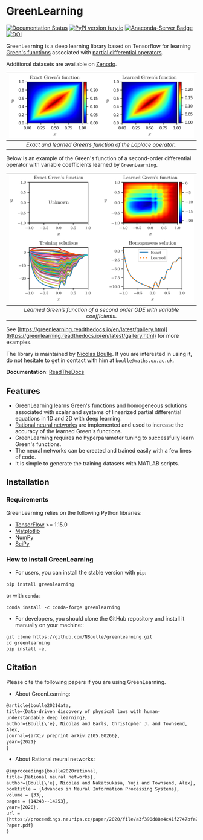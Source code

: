 # GreenLearning

[![Documentation Status](https://readthedocs.org/projects/greenlearning/badge/?version=latest)](https://greenlearning.readthedocs.io) [![PyPI version fury.io](https://badge.fury.io/py/GreenLearning.svg)](https://pypi.python.org/pypi/GreenLearning/) [![Anaconda-Server Badge](https://anaconda.org/conda-forge/greenlearning/badges/version.svg)](https://anaconda.org/conda-forge/greenlearning) [![DOI](https://zenodo.org/badge/DOI/10.5281/zenodo.4656020.svg)](https://doi.org/10.5281/zenodo.4656020)

GreenLearning is a deep learning library based on Tensorflow for learning [Green's functions](https://en.wikipedia.org/wiki/Green%27s_function) associated with [partial differential operators](https://en.wikipedia.org/wiki/Differential_operator). 

Additional datasets are available on [Zenodo](https://doi.org/10.5281/zenodo.4656020).

| ![laplace_rational.png](docs/images/laplace.png) |
|:--:|
| *Exact and learned Green’s function of the Laplace operator..* |

Below is an example of the Green's function of a second-order differential operator with variable coefficients learned by `GreenLearning`.

| ![laplace_rational.png](docs/images/variable_coeffs_rational.png) |
|:--:|
| *Learned Green’s function of a second order ODE with variable coefficients.* |

See [https://greenlearning.readthedocs.io/en/latest/gallery.html](https://greenlearning.readthedocs.io/en/latest/gallery.html) for more examples.

The library is maintained by [Nicolas Boullé](https://people.maths.ox.ac.uk/boulle/). If you are interested in using it, do not hesitate to get in contact with him at `boulle@maths.ox.ac.uk`.

**Documentation**: [ReadTheDocs](https://greenlearning.readthedocs.io/)

## Features

- GreenLearning learns Green's functions and homogeneous solutions associated with scalar and systems of linearized partial differential equations in 1D and 2D with deep learning.
- [Rational neural networks](https://proceedings.neurips.cc/paper/2020/file/a3f390d88e4c41f2747bfa2f1b5f87db-Paper.pdf) are implemented and used to increase the accuracy of the learned Green's functions.
- GreenLearning requires no hyperparameter tuning to successfully learn Green's functions.
- The neural networks can be created and trained easily with a few lines of code.
- It is simple to generate the training datasets with MATLAB scripts.

## Installation

### Requirements

GreenLearning relies on the following Python libraries:

- [TensorFlow](https://www.tensorflow.org/) >= 1.15.0
- [Matplotlib](https://matplotlib.org/)
- [NumPy](http://www.numpy.org/)
- [SciPy](https://www.scipy.org/)

### How to install GreenLearning

- For users, you can install the stable version with `pip`:
```
pip install greenlearning
```
or with `conda`:
```
conda install -c conda-forge greenlearning
```

- For developers, you should clone the GitHub repository and install it manually on your machine::
```
git clone https://github.com/NBoulle/greenlearning.git
cd greenlearning
pip install -e.
```

## Citation
Please cite the following papers if you are using GreenLearning.

- About GreenLearning:
```
@article{boulle2021data,
title={Data-driven discovery of physical laws with human-understandable deep learning},
author={Boull{\'e}, Nicolas and Earls, Christopher J. and Townsend, Alex,
journal={arXiv preprint arXiv:2105.00266},
year={2021}
}
```
- About Rational neural networks:
```
@inproceedings{boulle2020rational,
title={Rational neural networks},
author={Boull{\'e}, Nicolas and Nakatsukasa, Yuji and Townsend, Alex},
booktitle = {Advances in Neural Information Processing Systems},
volume = {33},
pages = {14243--14253},
year={2020},
url = {https://proceedings.neurips.cc/paper/2020/file/a3f390d88e4c41f2747bfa2f1b5f87db-Paper.pdf}
}
```